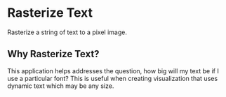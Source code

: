 # Rasterize Text

Rasterize a string of text to a pixel image.

## Why Rasterize Text?

This application helps addresses the question, how big will my text be if I use a particular font? This is useful when creating visualization that uses dynamic text which may be any size. 
